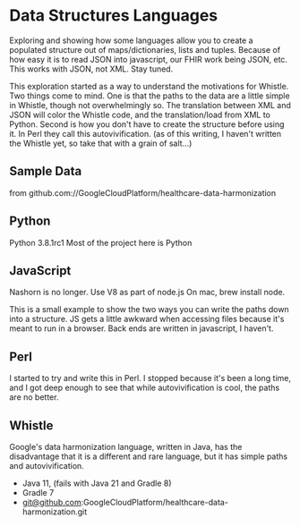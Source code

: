 # Data Structures Languages
Exploring and showing how some languages allow you to create a populated structure out of maps/dictionaries, lists and tuples.
Because of how easy it is to read JSON into javascript, our FHIR work being JSON, etc. This works with JSON, not XML. Stay tuned.

This exploration started as a way to understand the motivations for Whistle. Two things come to mind. One is that the paths to the data are a little simple in Whistle, though not overwhelmingly so. The translation between XML and JSON will color the Whistle code, and the translation/load from XML to Python. Second is how you don't have to create the structure before using it. In Perl they call this autovivification.
(as of this writing, I haven't written the Whistle yet, so take that with a grain of salt...) 

## Sample Data
from 	github.com://GoogleCloudPlatform/healthcare-data-harmonization

## Python
Python 3.8.1rc1
Most of the project here is Python

## JavaScript
Nashorn is no longer. Use V8 as part of node.js On mac, brew install node.

This is a small example to show the two ways you can write the paths down into a structure. JS gets a little awkward when accessing files because it's meant to run in a browser. Back ends are written in javascript, I haven't.

## Perl
I started to try and write this in Perl. I stopped because it's been a long time, and I got deep enough to see that while autovivification is cool, the paths are no better.

## Whistle
Google's data harmonization language, written in Java, has the disadvantage that it is a different and rare language, but it has simple paths and autovivification.
- Java 11, (fails with Java 21 and Gradle 8)
- Gradle 7 
- git@github.com:GoogleCloudPlatform/healthcare-data-harmonization.git



